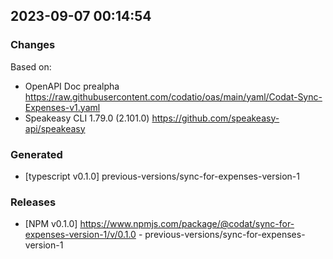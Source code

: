 

## 2023-09-07 00:14:54
### Changes
Based on:
- OpenAPI Doc prealpha https://raw.githubusercontent.com/codatio/oas/main/yaml/Codat-Sync-Expenses-v1.yaml
- Speakeasy CLI 1.79.0 (2.101.0) https://github.com/speakeasy-api/speakeasy
### Generated
- [typescript v0.1.0] previous-versions/sync-for-expenses-version-1
### Releases
- [NPM v0.1.0] https://www.npmjs.com/package/@codat/sync-for-expenses-version-1/v/0.1.0 - previous-versions/sync-for-expenses-version-1